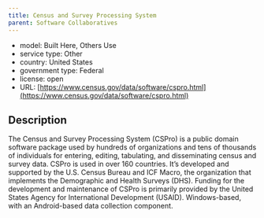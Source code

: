 ```yaml
---
title: Census and Survey Processing System
parent: Software Collaboratives
---
```


- model: Built Here, Others Use
- service type: Other
- country: United States
- government type: Federal
- license: open
- URL: [https://www.census.gov/data/software/cspro.html](https://www.census.gov/data/software/cspro.html)

## Description

The Census and Survey Processing System (CSPro) is a public domain software package used by hundreds of organizations and tens of thousands of individuals for entering, editing, tabulating, and disseminating census and survey data. CSPro is used in over 160 countries. It’s developed and supported by the U.S. Census Bureau and ICF Macro, the organization that implements the Demographic and Health Surveys (DHS). Funding for the development and maintenance of CSPro is primarily provided by the United States Agency for International Development (USAID). Windows-based, with an Android-based data collection component.
